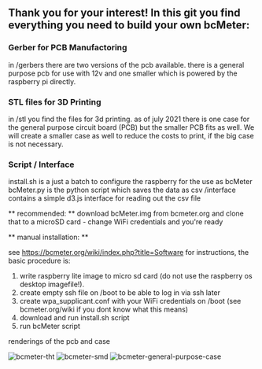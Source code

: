 ## Thank you for your interest! In this git you find everything you need to build your own bcMeter:

### Gerber for PCB Manufactoring

in /gerbers there are two versions of the pcb available. there is a general purpose pcb for use with 12v and one smaller which is powered by the raspberry pi directly.

### STL files for 3D Printing

in /stl you find the files for 3d printing. as of july 2021 there is one case for the general purpose circuit board (PCB) but the smaller PCB fits as well. We will create a smaller case as well to reduce the costs to print, if the big case is not necessary. 

### Script / Interface

install.sh is a just a batch to configure the raspberry for the use as bcMeter
bcMeter.py is the python script which saves the data as csv
/interface contains a simple d3.js interface for reading out the csv file

** recommended: ** 
download bcMeter.img from bcmeter.org and clone that to a microSD card - change WiFi credentials and you're ready

** manual installation: **

see https://bcmeter.org/wiki/index.php?title=Software for instructions, the basic procedure is:

1. write raspberry lite image to micro sd card (do not use the raspberry os desktop imagefile!). 
2. create empty ssh file on /boot to be able to log in via ssh later
3. create wpa_supplicant.conf with your WiFi credentials on /boot (see bcmeter.org/wiki if you dont know what this means)
4. download and run install.sh script
5. run bcMeter script


renderings of the pcb and case

![bcmeter-tht](https://user-images.githubusercontent.com/87074315/124761537-337b2780-df32-11eb-83bd-753e4972f371.jpg)
![bcmeter-smd](https://user-images.githubusercontent.com/87074315/124761541-3413be00-df32-11eb-88a7-5631a5a1f0b4.jpg)
![bcmeter-general-purpose-case](https://user-images.githubusercontent.com/87074315/124761546-3413be00-df32-11eb-8138-fc08c174cbb7.jpg)
